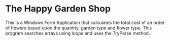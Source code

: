 # The Happy Garden Shop
 This is a Windows Form Application that calculates the total cost of an order of flowers based upon the quantity, garden type and flower type.  This program searches arrays using loops and uses the TryParse method.

